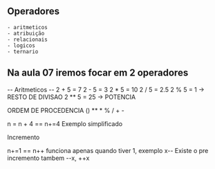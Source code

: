 ## Operadores
    - aritmeticos
    - atribuição
    - relacionais
    - logicos
    - ternario

 ## Na aula 07 iremos focar em 2 operadores

 -- Aritmeticos --
  2 +  5 = 7
  2 -  5 = 3
  2 *  5 = 10
  2 /  5 = 2.5
  2 %  5 = 1 -> RESTO DE DIVISAO
  2 ** 5 = 25 -> POTENCIA

ORDEM DE PROCEDENCIA
        ()
        **
        * % /
        + -

n = n + 4    ==    n+=4   Exemplo simplificado

Incremento

n+=1 == n++     funciona apenas quando tiver 1, exemplo x-- 
Existe o pre incremento tambem    --x, ++x




